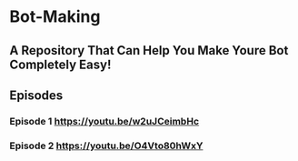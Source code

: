 # Bot-Making
## A Repository That Can Help You Make Youre Bot Completely Easy!

## Episodes
### Episode 1 https://youtu.be/w2uJCeimbHc
### Episode 2 https://youtu.be/O4Vto80hWxY
